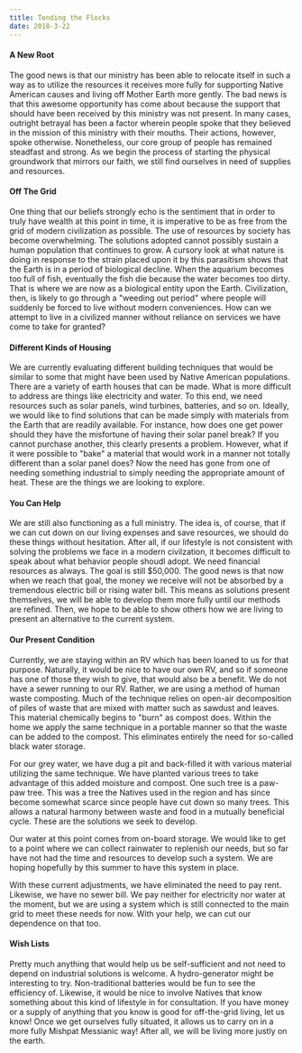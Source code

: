 ```yaml
---
title: Tending the Flocks
date: 2018-3-22
---
```


#### A New Root


The good news is that our ministry has been able to relocate itself in such a way as to utilize the resources it receives more fully for supporting Native American causes and living off Mother Earth more gently. The bad news is that this awesome opportunity has come about because the support that should have been received by this ministry was not present. In many cases, outright betrayal has been a factor wherein people spoke that they believed in the mission of this ministry with their mouths. Their actions, however, spoke otherwise. Nonetheless, our core group of people has remained steadfast and strong. As we begin the process of starting the physical groundwork that mirrors our faith, we still find ourselves in need of supplies and resources.

#### Off The Grid

One thing that our beliefs strongly echo is the sentiment that in order to truly have wealth at this point in time, it is imperative to be as free from the grid of modern civilization as possible. The use of resources by society has become overwhelming. The solutions adopted cannot possibly sustain a human population that continues to grow. A cursory look at what nature is doing in response to the strain placed upon it by this parasitism shows that the Earth is in a period of biological decline. When the aquarium becomes too full of fish, eventually the fish die because the water becomes too dirty. That is where we are now as a biological entity upon the Earth. Civilization, then, is likely to go through a "weeding out period" where people will suddenly be forced to live without modern conveniences. How can we attempt to live in a civilized manner without reliance on services we have come to take for granted?

#### Different Kinds of Housing

We are currently evaluating different building techniques that would be similar to some that might have been used by Native American populations. There are a variety of earth houses that can be made. What is more difficult to address are things like electricity and water. To this end, we need resources such as solar panels, wind turbines, batteries, and so on. Ideally, we would like to find solutions that can be made simply with materials from the Earth that are readily available. For instance, how does one get power should they have the misfortune of having their solar panel break? If you cannot purchase another, this clearly presents a problem. However, what if it were possible to "bake" a material that would work in a manner not totally different than a solar panel does? Now the need has gone from one of needing something industrial to simply needing the appropriate amount of heat. These are the things we are looking to explore.

#### You Can Help

We are still also functioning as a full ministry. The idea is, of course, that if we can cut down on our living expenses and save resources, we should do these things without hesitation. After all, if our lifestyle is not consistent with solving the problems we face in a modern civilzation, it becomes difficult to speak about what behavior people shoudl adopt. We need financial resources as always. The goal is still $50,000. The good news is that now when we reach that goal, the money we receive will not be absorbed by a tremendous electric bill or rising water bill. This means as solutions present themselves, we will be able to develop them more fully until our methods are refined. Then, we hope to be able to show others how we are living to present an alternative to the current system. 

#### Our Present Condition

Currently, we are staying within an RV which has been loaned to us for that purpose. Naturally, it would be nice to have our own RV, and so if someone has one of those they wish to give, that would also be a benefit. We do not have a sewer running to our RV. Rather, we are using a method of human waste composting. Much of the technique relies on open-air decomposition of piles of waste that are mixed with matter such as sawdust and leaves. This material chemically begins to "burn" as compost does. Within the home we apply the same technique in a portable manner so that the waste can be added to the compost. This eliminates entirely the need for so-called black water storage. 

For our grey water, we have dug a pit and back-filled it with various material utilizing the same technique. We have planted various trees to take advantage of this added moisture and compost. One such tree is a paw-paw tree. This was a tree the Natives used in the region and has since become somewhat scarce since people have cut down so many trees. This allows a natural harmony between waste and food in a mutually beneficial cycle. These are the solutions we seek to develop.

Our water at this point comes from on-board storage. We would like to get to a point where we can collect rainwater to replenish our needs, but so far have not had the time and resources to develop such a system. We are hoping hopefully by this summer to have this system in place. 

With these current adjustments, we have eliminated the need to pay rent. Likewise, we have no sewer bill. We pay neither for electricity nor water at the moment, but we are using a system which is still connected to the main grid to meet these needs for now. With your help, we can cut our dependence on that too.

#### Wish Lists

Pretty much anything that would help us be self-sufficient and not need to depend on industrial solutions is welcome. A hydro-generator might be interesting to try. Non-traditional batteries would be fun to see the efficiency of. Likewise, it would be nice to involve Natives that know something about this kind of lifestyle in for consultation. If you have money or a supply of anything that you know is good for off-the-grid living, let us know! Once we get ourselves fully situated, it allows us to carry on in a more fully Mishpat Messianic way! After all, we will be living more justly on the earth. 


